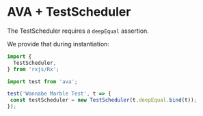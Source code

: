 # AVA + TestScheduler

The TestScheduler requires a `deepEqual` assertion.

We provide that during instantiation:
```javascript
import {
  TestScheduler,
} from 'rxjs/Rx';

import test from 'ava';

test('Wannabe Marble Test', t => {
 const testScheduler = new TestScheduler(t.deepEqual.bind(t));
});
```